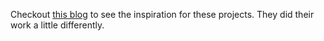 
Checkout [this blog](https://vivonomicon.com/2018/08/23/bare-metal-stm32-programming-part-6-multitasking-with-freertos/) to see the inspiration for these projects. They did their work a little differently.
